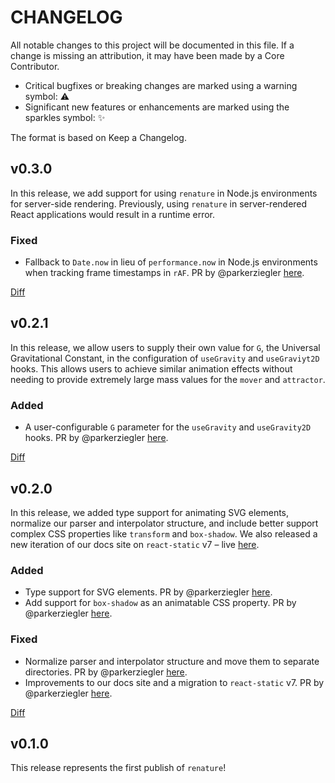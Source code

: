 # CHANGELOG

All notable changes to this project will be documented in this file. If a change is missing an attribution, it may have been made by a Core Contributor.

- Critical bugfixes or breaking changes are marked using a warning symbol: ⚠️
- Significant new features or enhancements are marked using the sparkles symbol: ✨

The format is based on Keep a Changelog.

## v0.3.0

In this release, we add support for using `renature` in Node.js environments for server-side rendering. Previously, using `renature` in server-rendered React applications would result in a runtime error.

### Fixed

- Fallback to `Date.now` in lieu of `performance.now` in Node.js environments when tracking frame timestamps in `rAF`. PR by @parkerziegler [here](https://github.com/FormidableLabs/renature/pull/54).

[Diff](https://github.com/FormidableLabs/renature/compare/v0.2.1...v0.3.0)

## v0.2.1

In this release, we allow users to supply their own value for `G`, the Universal Gravitational Constant, in the configuration of `useGravity` and `useGraviyt2D` hooks. This allows users to achieve similar animation effects without needing to provide extremely large mass values for the `mover` and `attractor`.

### Added

- A user-configurable `G` parameter for the `useGravity` and `useGravity2D` hooks. PR by @parkerziegler [here](https://github.com/FormidableLabs/renature/pull/50).

[Diff](https://github.com/FormidableLabs/renature/compare/v0.2.0...v0.2.1)

## v0.2.0

In this release, we added type support for animating SVG elements, normalize our parser and interpolator structure, and include better support complex CSS properties like `transform` and `box-shadow`. We also released a new iteration of our docs site on `react-static` v7 – live [here](https://formidable.com/open-source/renature).

### Added

- Type support for SVG elements. PR by @parkerziegler [here](https://github.com/FormidableLabs/renature/pull/37).
- Add support for `box-shadow` as an animatable CSS property. PR by @parkerziegler [here](https://github.com/FormidableLabs/renature/pull/41).

### Fixed

- Normalize parser and interpolator structure and move them to separate directories. PR by @parkerziegler [here](https://github.com/FormidableLabs/renature/pull/42).
- Improvements to our docs site and a migration to `react-static` v7. PR by @parkerziegler [here](https://github.com/FormidableLabs/renature/pull/46).

[Diff](https://github.com/FormidableLabs/renature/compare/v0.1.0...v0.2.0)

## v0.1.0

This release represents the first publish of `renature`!
